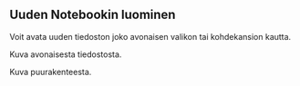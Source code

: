 ## Uuden Notebookin luominen

Voit avata uuden tiedoston joko avonaisen valikon tai kohdekansion kautta.

Kuva avonaisesta tiedostosta.

Kuva puurakenteesta.
